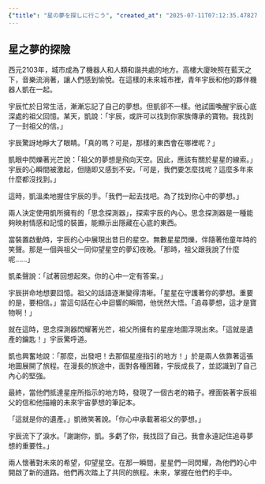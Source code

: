 ```yaml
---
{"title": "星の夢を探しに行こう", "created_at": "2025-07-11T07:12:35.478279+09:00", "pattern_id": 2, "pattern_name": "隠れ継承者型", "year": 2103}
---
```


## 星之夢的探險

西元2103年，城市成為了機器人和人類和諧共處的地方。高樓大廈映照在藍天之下，音樂流淌著，讓人們感到愉悅。在這樣的未來城市裡，青年宇辰和他的夥伴機器人凱在一起。

宇辰忙於日常生活，漸漸忘記了自己的夢想。但凱卻不一樣。他試圖喚醒宇辰心底深處的祖父回憶。某天，凱說：「宇辰，或許可以找到你家族傳承的寶物。我找到了一封祖父的信。」

宇辰驚訝地睜大了眼睛。「真的嗎？可是，那樣的東西會在哪裡呢？」

凱眼中閃爍著光芒說：「祖父的夢想是飛向天空。因此，應該有關於星星的線索。」宇辰的心瞬間被激起，但隨即又感到不安。「可是，我們要怎麼找呢？這麼多年來什麼都沒找到。」

這時，凱溫柔地握住宇辰的手。「我們一起去找吧。為了找到你心中的夢想。」

兩人決定使用凱所擁有的「思念探測器」，探索宇辰的內心。思念探測器是一種能夠映射情感和記憶的裝置，能顯示出隱藏在心底的東西。

當裝置啟動時，宇辰的心中展現出昔日的星空。無數星星閃爍，伴隨著他童年時的笑聲。那是一個與祖父一同仰望星空的夢幻夜晚。「那時，祖父跟我說了什麼呢……」

凱柔聲說：「試著回想起來。你的心中一定有答案。」

宇辰拼命地想要回憶。祖父的話語逐漸變得清晰。「星星在守護著你的夢想。重要的是，要相信。」當這句話在心中迴響的瞬間，他恍然大悟。「追尋夢想，這才是寶物啊！」

就在這時，思念探測器閃耀著光芒，祖父所擁有的星座地圖浮現出來。「這就是遺產的鑰匙！」宇辰驚呼道。

凱也興奮地說：「那麼，出發吧！去那個星座指引的地方！」於是兩人依靠著這張地圖展開了旅程。在漫長的旅途中，面對各種困難，宇辰成長了，並認識到了自己內心的堅強。

最終，當他們抵達星座所指示的地方時，發現了一個古老的箱子。裡面裝著宇辰祖父的信和他描繪的未來宇宙夢想的筆記本。

「這就是你的遺產。」凱微笑著說。「你心中承載著祖父的夢想。」

宇辰流下了淚水。「謝謝你，凱。多虧了你，我找回了自己。我會永遠記住追尋夢想的重要性。」

兩人懷著對未來的希望，仰望星空。在那一瞬間，星星們一同閃耀，為他們的心中開啟了新的道路。他們再次踏上了共同的旅程。未來，掌握在他們的手中。
